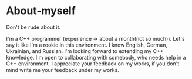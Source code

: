 # About-myself
Don't be rude about it.

I'm a C++ programmer (experience -> about a month(not so much)). Let's say it like I'm a rookie in this environment. I know English, German, Ukrainian, and Russian.
I'm looking forward to extending my C++ knowledge. I'm open to collaborating with somebody, who needs help in a C++ environment. I appreciate your feedback on my works, if you don't mind write me your feedback under my works.
